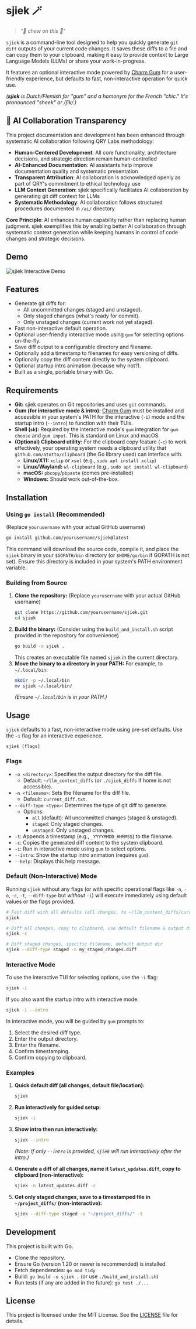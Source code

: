 # sjiek 🪄

> _"🫦 chew on this 🫦"_

`sjiek` is a command-line tool designed to help you quickly generate `git diff` outputs of your current code changes. It saves these diffs to a file and can copy them to your clipboard, making it easy to provide context to Large Language Models (LLMs) or share your work-in-progress.

It features an optional interactive mode powered by [Charm Gum](https://github.com/charmbracelet/gum) for a user-friendly experience, but defaults to fast, non-interactive operation for quick use.

*(**sjiek** is Dutch/Flemish for "gum" and a homonym for the French "chic." It's pronounced "sheek" or /ʃik/.)*

## 🤖 AI Collaboration Transparency

This project documentation and development has been enhanced through systematic AI collaboration following QRY Labs methodology:

- **Human-Centered Development**: All core functionality, architecture decisions, and strategic direction remain human-controlled
- **AI-Enhanced Documentation**: AI assistants help improve documentation quality and systematic presentation
- **Transparent Attribution**: AI collaboration is acknowledged openly as part of QRY's commitment to ethical technology use
- **LLM Context Generation**: sjiek specifically facilitates AI collaboration by generating git diff context for LLMs
- **Systematic Methodology**: AI collaboration follows structured procedures documented in `/ai/` directory

**Core Principle**: AI enhances human capability rather than replacing human judgment. sjiek exemplifies this by enabling better AI collaboration through systematic context generation while keeping humans in control of code changes and strategic decisions.

## Demo

![sjiek Interactive Demo](./assets/sjiek_demo.gif)

## Features

*   Generate git diffs for:
    *   All uncommitted changes (staged and unstaged).
    *   Only staged changes (what's ready for commit).
    *   Only unstaged changes (current work not yet staged).
*   Fast non-interactive default operation.
*   Optional user-friendly interactive mode using `gum` for selecting options on-the-fly.
*   Save diff output to a configurable directory and filename.
*   Optionally add a timestamp to filenames for easy versioning of diffs.
*   Optionally copy the diff content directly to the system clipboard.
*   Optional startup intro animation (because why not?).
*   Built as a single, portable binary with Go.

## Requirements

*   **Git:** sjiek operates on Git repositories and uses `git` commands.
*   **Gum (for interactive mode & intro):** [Charm Gum](https://github.com/charmbracelet/gum) must be installed and accessible in your system's PATH for the interactive (`-i`) mode and the startup intro (`--intro`) to function with their TUIs.
*   **Shell (`sh`):** Required by the interactive mode's `gum` integration for `gum choose` and `gum input`. This is standard on Linux and macOS.
*   **(Optional) Clipboard utility:** For the clipboard copy feature (`-c`) to work effectively, your operating system needs a clipboard utility that `github.com/atotto/clipboard` (the Go library used) can interface with.
    *   **Linux/X11:** `xclip` or `xsel` (e.g., `sudo apt install xclip`)
    *   **Linux/Wayland:** `wl-clipboard` (e.g., `sudo apt install wl-clipboard`)
    *   **macOS:** `pbcopy`/`pbpaste` (comes pre-installed)
    *   **Windows:** Should work out-of-the-box.

## Installation

### Using `go install` (Recommended)

(Replace `yourusername` with your actual GitHub username)
```bash
go install github.com/yourusername/sjiek@latest
```
This command will download the source code, compile it, and place the `sjiek` binary in your `$GOPATH/bin` directory (or `$HOME/go/bin` if GOPATH is not set). Ensure this directory is included in your system's PATH environment variable.

### Building from Source

1.  **Clone the repository:**
    (Replace `yourusername` with your actual GitHub username)
    ```bash
    git clone https://github.com/yourusername/sjiek.git
    cd sjiek
    ```
2.  **Build the binary:**
    (Consider using the `build_and_install.sh` script provided in the repository for convenience)
    ```bash
    go build -o sjiek .
    ```
    This creates an executable file named `sjiek` in the current directory.
3.  **Move the binary to a directory in your PATH:**
    For example, to `~/.local/bin`:
    ```bash
    mkdir -p ~/.local/bin
    mv sjiek ~/.local/bin/
    ```
    *(Ensure `~/.local/bin` is in your PATH.)*

## Usage

`sjiek` defaults to a fast, non-interactive mode using pre-set defaults. Use the `-i` flag for an interactive experience.

```
sjiek [flags]
```

### Flags

*   `-o <directory>`: Specifies the output directory for the diff file.
    *   Default: `~/llm_context_diffs` (or `./sjiek_diffs` if home is not accessible).
*   `-n <filename>`: Sets the filename for the diff file.
    *   Default: `current_diff.txt`.
*   `--diff-type <type>`: Determines the type of git diff to generate.
    *   Options:
        *   `all` (default): All uncommitted changes (staged & unstaged).
        *   `staged`: Only staged changes.
        *   `unstaged`: Only unstaged changes.
*   `-t`: Appends a timestamp (e.g., `_YYYYMMDD_HHMMSS`) to the filename.
*   `-c`: Copies the generated diff content to the system clipboard.
*   `-i`: Run in interactive mode using `gum` to select options.
*   `--intro`: Show the startup intro animation (requires `gum`).
*   `--help`: Displays this help message.

### Default (Non-Interactive) Mode

Running `sjiek` without any flags (or with specific operational flags like `-n`, `-o`, `-c`, `-t`, `--diff-type` but *without* `-i`) will execute immediately using default values or the flags provided.

```bash
# Fast diff with all defaults (all changes, to ~/llm_context_diffs/current_diff.txt)
sjiek

# Diff all changes, copy to clipboard, use default filename & output dir
sjiek -c

# Diff staged changes, specific filename, default output dir
sjiek --diff-type staged -n my_staged_changes.diff
```

### Interactive Mode

To use the interactive TUI for selecting options, use the `-i` flag:

```bash
sjiek -i
```
If you also want the startup intro with interactive mode:
```bash
sjiek -i --intro
```

In interactive mode, you will be guided by `gum` prompts to:
1.  Select the desired diff type.
2.  Enter the output directory.
3.  Enter the filename.
4.  Confirm timestamping.
5.  Confirm copying to clipboard.

### Examples

1.  **Quick default diff (all changes, default file/location):**
    ```bash
    sjiek
    ```

2.  **Run interactively for guided setup:**
    ```bash
    sjiek -i
    ```

3.  **Show intro then run interactively:**
    ```bash
    sjiek --intro 
    ```
    *(Note: If only `--intro` is provided, `sjiek` will run interactively after the intro.)*

4.  **Generate a diff of all changes, name it `latest_updates.diff`, copy to clipboard (non-interactive):**
    ```bash
    sjiek -n latest_updates.diff -c
    ```

5.  **Get only staged changes, save to a timestamped file in `~/project_diffs/` (non-interactive):**
    ```bash
    sjiek --diff-type staged -o "~/project_diffs/" -t
    ```

## Development

This project is built with Go.

*   Clone the repository.
*   Ensure Go (version 1.20 or newer is recommended) is installed.
*   Fetch dependencies: `go mod tidy`
*   Build: `go build -o sjiek .` (or use `./build_and_install.sh`)
*   Run tests (if any are added in the future): `go test ./...`

## License

This project is licensed under the MIT License. See the [LICENSE](LICENSE) file for details.
